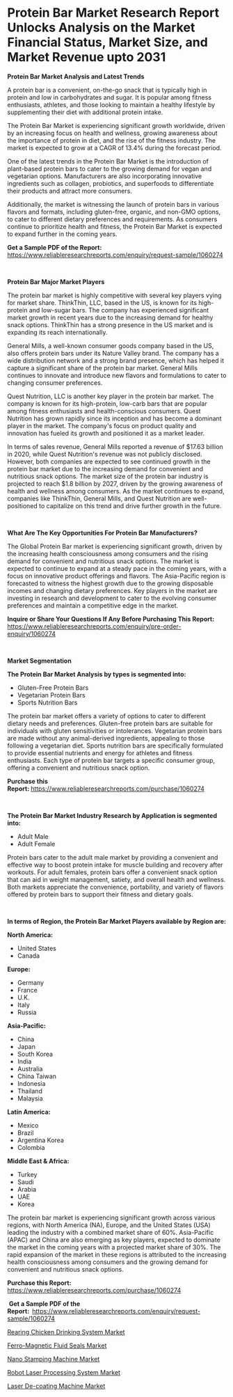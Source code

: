 <p><h1>Protein Bar Market Research Report Unlocks Analysis on the Market Financial Status, Market Size, and Market Revenue upto 2031</h1></p><p><strong>Protein Bar Market Analysis and Latest Trends</strong></p>
<p><p>A protein bar is a convenient, on-the-go snack that is typically high in protein and low in carbohydrates and sugar. It is popular among fitness enthusiasts, athletes, and those looking to maintain a healthy lifestyle by supplementing their diet with additional protein intake.</p><p>The Protein Bar Market is experiencing significant growth worldwide, driven by an increasing focus on health and wellness, growing awareness about the importance of protein in diet, and the rise of the fitness industry. The market is expected to grow at a CAGR of 13.4% during the forecast period.</p><p>One of the latest trends in the Protein Bar Market is the introduction of plant-based protein bars to cater to the growing demand for vegan and vegetarian options. Manufacturers are also incorporating innovative ingredients such as collagen, probiotics, and superfoods to differentiate their products and attract more consumers.</p><p>Additionally, the market is witnessing the launch of protein bars in various flavors and formats, including gluten-free, organic, and non-GMO options, to cater to different dietary preferences and requirements. As consumers continue to prioritize health and fitness, the Protein Bar Market is expected to expand further in the coming years.</p></p>
<p><strong>Get a Sample PDF of the Report:&nbsp;</strong> <a href="https://www.reliableresearchreports.com/enquiry/request-sample/1060274">https://www.reliableresearchreports.com/enquiry/request-sample/1060274</a></p>
<p>&nbsp;</p>
<p><strong>Protein Bar Major Market Players</strong></p>
<p><p>The protein bar market is highly competitive with several key players vying for market share. ThinkThin, LLC, based in the US, is known for its high-protein and low-sugar bars. The company has experienced significant market growth in recent years due to the increasing demand for healthy snack options. ThinkThin has a strong presence in the US market and is expanding its reach internationally.</p><p>General Mills, a well-known consumer goods company based in the US, also offers protein bars under its Nature Valley brand. The company has a wide distribution network and a strong brand presence, which has helped it capture a significant share of the protein bar market. General Mills continues to innovate and introduce new flavors and formulations to cater to changing consumer preferences.</p><p>Quest Nutrition, LLC is another key player in the protein bar market. The company is known for its high-protein, low-carb bars that are popular among fitness enthusiasts and health-conscious consumers. Quest Nutrition has grown rapidly since its inception and has become a dominant player in the market. The company's focus on product quality and innovation has fueled its growth and positioned it as a market leader.</p><p>In terms of sales revenue, General Mills reported a revenue of $17.63 billion in 2020, while Quest Nutrition's revenue was not publicly disclosed. However, both companies are expected to see continued growth in the protein bar market due to the increasing demand for convenient and nutritious snack options. The market size of the protein bar industry is projected to reach $1.8 billion by 2027, driven by the growing awareness of health and wellness among consumers. As the market continues to expand, companies like ThinkThin, General Mills, and Quest Nutrition are well-positioned to capitalize on this trend and drive further growth in the future.</p></p>
<p>&nbsp;</p>
<p><strong>What Are The Key Opportunities For Protein Bar Manufacturers?</strong></p>
<p><p>The Global Protein Bar market is experiencing significant growth, driven by the increasing health consciousness among consumers and the rising demand for convenient and nutritious snack options. The market is expected to continue to expand at a steady pace in the coming years, with a focus on innovative product offerings and flavors. The Asia-Pacific region is forecasted to witness the highest growth due to the growing disposable incomes and changing dietary preferences. Key players in the market are investing in research and development to cater to the evolving consumer preferences and maintain a competitive edge in the market.</p></p>
<p><strong>Inquire or Share Your Questions If Any Before Purchasing This Report:</strong> <a href="https://www.reliableresearchreports.com/enquiry/pre-order-enquiry/1060274">https://www.reliableresearchreports.com/enquiry/pre-order-enquiry/1060274</a></p>
<p>&nbsp;</p>
<p><strong>Market Segmentation</strong></p>
<p><strong>The Protein Bar Market Analysis by types is segmented into:</strong></p>
<p><ul><li>Gluten-Free Protein Bars</li><li>Vegetarian Protein Bars</li><li>Sports Nutrition Bars</li></ul></p>
<p><p>The protein bar market offers a variety of options to cater to different dietary needs and preferences. Gluten-free protein bars are suitable for individuals with gluten sensitivities or intolerances. Vegetarian protein bars are made without any animal-derived ingredients, appealing to those following a vegetarian diet. Sports nutrition bars are specifically formulated to provide essential nutrients and energy for athletes and fitness enthusiasts. Each type of protein bar targets a specific consumer group, offering a convenient and nutritious snack option.</p></p>
<p><strong>Purchase this Report:&nbsp;</strong><a href="https://www.reliableresearchreports.com/purchase/1060274">https://www.reliableresearchreports.com/purchase/1060274</a></p>
<p>&nbsp;</p>
<p><strong>The Protein Bar Market Industry Research by Application is segmented into:</strong></p>
<p><ul><li>Adult Male</li><li>Adult Female</li></ul></p>
<p><p>Protein bars cater to the adult male market by providing a convenient and effective way to boost protein intake for muscle building and recovery after workouts. For adult females, protein bars offer a convenient snack option that can aid in weight management, satiety, and overall health and wellness. Both markets appreciate the convenience, portability, and variety of flavors offered by protein bars to support their fitness and dietary goals.</p></p>
<p>&nbsp;</p>
<p><strong>In terms of Region, the Protein Bar Market Players available by Region are:</strong></p>
<p>
    <p> <strong> North America: </strong>
        <ul>
            <li>United States</li>
            <li>Canada</li>
        </ul>
        </p> 
    <p> <strong> Europe: </strong>
        <ul>
            <li>Germany</li>
            <li>France</li>
            <li>U.K.</li>
            <li>Italy</li>
            <li>Russia</li>
        </ul>
        </p> 
    <p> <strong> Asia-Pacific: </strong>
        <ul>
            <li>China</li>
            <li>Japan</li>
            <li>South Korea</li>
            <li>India</li>
            <li>Australia</li>
            <li>China Taiwan</li>
            <li>Indonesia</li>
            <li>Thailand</li>
            <li>Malaysia</li>
        </ul>
        </p> 
    <p> <strong> Latin America: </strong>
        <ul>
            <li>Mexico</li>
            <li>Brazil</li>
            <li>Argentina Korea</li>
            <li>Colombia</li>
        </ul>
        </p> 
    <p> <strong> Middle East & Africa: </strong>
        <ul>
            <li>Turkey</li>
            <li>Saudi</li>
            <li>Arabia</li>
            <li>UAE</li>
            <li>Korea</li>
        </ul>
    </p>
    </p>
<p><p>The protein bar market is experiencing significant growth across various regions, with North America (NA), Europe, and the United States (USA) leading the industry with a combined market share of 60%. Asia-Pacific (APAC) and China are also emerging as key players, expected to dominate the market in the coming years with a projected market share of 30%. The rapid expansion of the market in these regions is attributed to the increasing health consciousness among consumers and the growing demand for convenient and nutritious snack options.</p></p>
<p><strong>Purchase this Report: </strong><a href="https://www.reliableresearchreports.com/purchase/1060274">https://www.reliableresearchreports.com/purchase/1060274</a></p>
<p>&nbsp;<strong>Get a Sample PDF of the Report:&nbsp;&nbsp;</strong><a href="https://www.reliableresearchreports.com/enquiry/request-sample/1060274">https://www.reliableresearchreports.com/enquiry/request-sample/1060274</a></p>
<p><strong></strong></p>
<p><p><a href="https://medium.com/@samirmayert64/rearing-chicken-drinking-system-market-outlook-industry-overview-and-forecast-2024-to-2031-4965d1ee9e15">Rearing Chicken Drinking System Market</a></p><p><a href="https://medium.com/@samirmayert64/ferro-magnetic-fluid-seals-market-size-reveals-the-best-marketing-channels-in-global-industry-7387b0cba114">Ferro-Magnetic Fluid Seals Market</a></p><p><a href="https://medium.com/@samirmayert64/nano-stamping-machine-market-analysis-and-sze-forecasted-for-period-from-2024-to-2031-18120afc7417">Nano Stamping Machine Market</a></p><p><a href="https://medium.com/@samirmayert64/analyzing-robot-laser-processing-system-market-global-industry-perspective-and-forecast-2024-to-8c404e987f6f">Robot Laser Processing System Market</a></p><p><a href="https://medium.com/@samirmayert64/laser-de-coating-machine-market-insights-into-market-cagr-market-trends-and-growth-strategies-4bb7e62cc07e">Laser De-coating Machine Market</a></p></p>